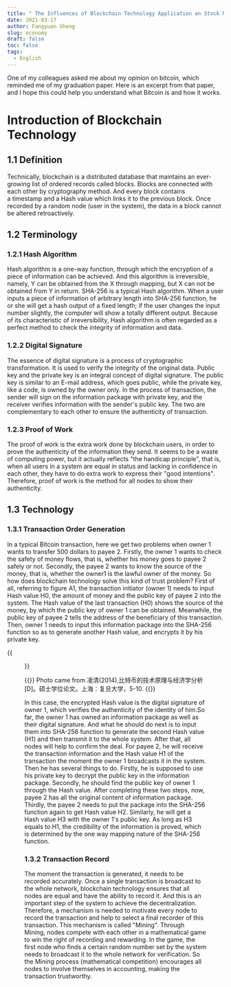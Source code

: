 ```yaml
---
title: " The Influences of Blockchain Technology Application on Stock Market Operation System (1) "
date: 2021-03-17
author: Fangyuan Sheng
slug: economy
draft: false
toc: false
tags:
  - English
---
```


One of my colleagues asked me about my opinion on bitcoin, which reminded me of my graduation paper. Here is an excerpt from that paper, and I hope this could help you understand what Bitcoin is and how it works.

 # Introduction of Blockchain Technology

 ## 1.1 Definition
Technically, blockchain is a distributed database that maintains an ever-growing list of ordered records called blocks. Blocks are connected with each other by cryptography method. And every block contains a timestamp and a Hash value which links it to the previous block. Once recorded by a random node (user in the system), the data in a block cannot be altered retroactively.
 ## 1.2 Terminology
  ### 1.2.1 Hash Algorithm
Hash algorithm is a one-way function, through which the encryption of a piece of information can be achieved. And this algorithm is irreversible, namely, Y can be obtained from the X through mapping, but X can not be obtained from Y in return. SHA-256 is a typical Hash algorithm. When a user inputs a piece of information of arbitrary length into SHA-256 function, he or she will get a hash output of a fixed length; if the user changes the input number slightly, the computer will show a totally different output. Because of its characteristic of irreversibility, Hash algorithm is often regarded as a perfect method to check the integrity of information and data.
   ### 1.2.2 Digital Signature 
The essence of digital signature is a process of cryptographic transformation. It is used to verify the integrity of the original data. Public key and the private key is an integral concept of digital signature. The public key is similar to an E-mail address, which goes public, while the private key, like a code, is owned by the owner only. In the process of transaction, the sender will sign on the information package with private key, and the receiver verifies information with the sender's public key. The two are complementary to each other to ensure the authenticity of transaction.
  ###  1.2.3 Proof of Work 
The proof of work is the extra work done by blockchain users, in order to prove the authenticity of the information they send. It seems to be a waste of computing power, but it actually reflects "the handicap principle", that is, when all users in a system are equal in status and lacking in confidence in each other, they have to do extra work to express their "good intentions". Therefore, proof of work is the method for all nodes to show their authenticity.
  ##  1.3 Technology
   ### 1.3.1 Transaction Order Generation
In a typical Bitcoin transaction, here we get two problems when owner 1 wants to transfer 500 dollars to payee 2. Firstly, the owner 1 wants to check the safety of money flows, that is, whether his money goes to payee 2 safely or not. Secondly, the payee 2 wants to know the source of the money, that is, whether the owner1 is the lawful owner of the money. So how does blockchain technology solve this kind of trust problem?
First of all, referring to figure A1, the transaction initiator (owner 1) needs to input Hash value H0, the amount of money and the public key of payee 2 into the system. The Hash value of the last transaction (H0) shows the source of the money, by which the public key of owner 1 can be obtained. Meanwhile, the public key of payee 2 tells the address of the beneficiary of this transaction. Then, owner 1 needs to input this information package into the SHA-256 function so as to generate another Hash value, and encrypts it by his private key. 
   
{{<figure src="https://hellenshengfy.github.io/bitcoin1.png" title="Figure A1">}}


{{<block class="info">}}
Photo came from 凌清(2014),比特币的技术原理与经济学分析[D]。硕士学位论文。上海：复旦大学，5-10. {{<end>}}

In this case, the encrypted Hash value is the digital signature of owner 1, which verifies the authenticity of the identity of him.So far, the owner 1 has owned an information package as well as their digital signature. And what he should do next is to input them into SHA-256 function to generate the second Hash value (H1) and then transmit it to the whole system. After that, all nodes will help to confirm the deal. For payee 2, he will receive the transaction information and the Hash value H1 of the transaction the moment the owner 1 broadcasts it in the system. Then he has several things to do. Firstly, he is supposed to use his private key to decrypt the public key in the information package. Secondly, he should find the public key of owner 1 through the Hash value. After completing these two steps, now, payee 2 has all the original content of information package. Thirdly, the payee 2 needs to put the package into the SHA-256 function again to get Hash value H2. Similarly, he will get a Hash value H3 with the owner 1's public key. As long as H3 equals to H1, the credibility of the information is proved, which is determined by the one way mapping nature of the SHA-256 function.                           
   ###  1.3.2 Transaction Record
The moment the transaction is generated, it needs to be recorded accurately. Once a single transaction is broadcast to the whole network, blockchain technology ensures that all nodes are equal and have the ability to record it. And this is an important step of the system to achieve the decentralization. Therefore, a mechanism is needed to motivate every node to record the transaction and help to select a final recorder of this transaction. This mechanism is called "Mining". Through Mining, nodes compete with each other in a mathematical game to win the right of recording and rewarding. In the game, the first node who finds a certain random number set by the system needs to broadcast it to the whole network for verification. So the Mining process (mathematical competition) encourages all nodes to involve themselves in accounting, making the transaction trustworthy.
